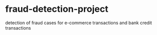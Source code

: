 # fraud-detection-project
detection of fraud cases for e-commerce transactions and bank credit transactions
